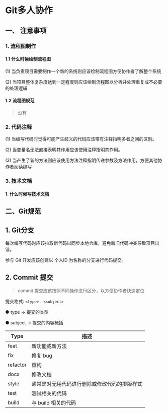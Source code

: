 # Git多人协作

## 一、 注意事项



### 1. 流程图制作



#### 1.1 什么时候绘制流程图

(1) 当负责项目需要制作一个新的系统则应该绘制流程图方便协作者了解整个系统

(2) 当项目整体复杂度达到一定程度则应该绘制流程图以分析并处理重复或不必要的处理逻辑



#### 1.2 流程图规范

> 没有



### 2. 代码注释

(1) 当编写代码时觉得可能产生歧义的代码应该带有注释指明多者之间的区别。

(2) 当变量名无法直接表明其作用应该使用注释指明其作用。

(3) 当产生了新的方法则应该使用方法注释指明传递参数及方法作用，方便其他协作者阅读编写



### 3. 技术文档

#### 1. 什么时候写技术文档



## 二、Git规范



## 1. Git分支

每次编写代码时应该拉取新代码以同步本地仓库，避免新旧代码冲突导致项目出错。

参与 Git 开发应该创建以 个人ID 为名称的分支进行代码提交。



## 2. Commit 提交

> commit 提交应该按照不同操作进行区分，以方便协作者快速定位

提交格式: `<type>: <subject>`

● type -> 提交的类型

● subject -> 提交的内容概括

| **Type** | **描述**                                     |
| -------- | -------------------------------------------- |
| feat     | 新功能或新方法                               |
| fix      | 修复 bug                                     |
| refactor | 重构                                         |
| docx     | 修改文档                                     |
| style    | 通常是对无用代码进行删除或修改代码的排版样式 |
| test     | 测试相关的代码                               |
| build    | 与 build 相关的代码                          |
